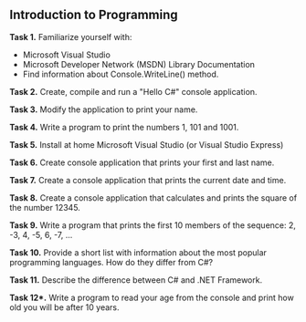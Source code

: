 ## Introduction to Programming

**Task 1.** Familiarize yourself with:
 * Microsoft Visual Studio
 * Microsoft Developer Network (MSDN) Library Documentation
 * Find information about Console.WriteLine() method.

**Task 2.** Create, compile and run a "Hello C#" console application.

**Task 3.** Modify the application to print your name.

**Task 4.** Write a program to print the numbers 1, 101 and 1001.

**Task 5.** Install at home Microsoft Visual Studio (or Visual Studio Express)

**Task 6.** Create console application that prints your first and last name.

**Task 7.** Create a console application that prints the current date and time.

**Task 8.** Create a console application that calculates and prints the square of the number 12345.

**Task 9.** Write a program that prints the first 10 members of the sequence: 2, -3, 4, -5, 6, -7, ...

**Task 10.** Provide a short list with information about the most popular programming languages. How do they differ from C#?

**Task 11.** Describe the difference between C# and .NET Framework.

**Task 12\*.** Write a program to read your age from the console and print how old you will be after 10 years.
